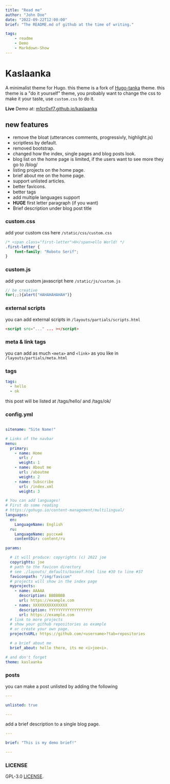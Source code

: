 ```yaml
---
title: "Read me"
author: "John Doe"
date: "2022-09-22T12:00:00"
brief: "The README.md of github at the time of writing."

tags:
    - readme
    - Demo
    - Markdown-Show
---
```



# Kaslaanka

A minimalist theme for Hugo.
this theme is a fork of [Hugo-tanka](https://github.com/nanxstats/hugo-tanka) theme.
this theme is a "do it yourself" theme, you probably want to change the css to make it your taste,
use `custom.css` to do it.

__**Live**__ Demo at: [m1cr0xf7.github.io/kaslaanka](https://m1cr0xf7.github.io/kaslaanka/)

## new features

- remove the bloat (utterances comments, progressivly, highlight.js)
- scriptless by default.
- removed bootstrap.
- changed how the index, single pages and blog posts look.
- blog list on the home page is limited, if the users want to see more they go to /blog/
- listing projects on the home page.
- brief about me on the home page.
- support unlisted articles.
- better favicons.
- better tags
- add multiple languages support
- **HUGE** first letter paragraph (if you want)
- Brief description under blog post title

### custom.css

add your custom css here `/static/css/custom.css`

```css
/* <span class="first-letter">H</span>ello World! */
.first-letter {
	font-family: "Roboto Serif";
}
```

### custom.js
add your custom javascript here `/static/js/custom.js`

```js
// be creative
for(;;){alert("HAHAHAHAHAH")}
```

### external scripts
you can add external scripts in `/layouts/partials/scripts.html`

```html
<script src="..." ... ></script>
```

### meta & link tags
you can add as much `<meta>` and `<link>` as you like in `/layouts/partials/meta.html`

### tags

```yaml
tags:
  - hello
  - ok
```

this post will be listed at /tags/hello/ and /tags/ok/

### config.yml
```yaml

sitename: "Site Name!"

# Links of the navbar
menu:
  primary:
    - name: Home
      url: /
      weight: 1
    - name: About me
      url: /aboutme
      weight: 2
    - name: Subscribe
      url: /index.xml
      weight: 3

# You can add languages!
# First do some reading
# https://gohugo.io/content-management/multilingual/
languages:
  en:
    LanguageName: English
  ru:
    LanguageName: русский
    contentDir: content/ru

params:

  # it will produce: copyrights (c) 2022 joe
  copyrights: joe
  # path to the favicon directory
  # see ./layouts/_defaults/baseof.html line #30 to line #37
  faviconpath: "/img/favicon"
  # projects will show in the index page
  myprojects:
    - name: AAAAA
      description: BBBBBBB
      url: https://example.com
    - name: XXXXXXXXXXXXXXX
      description: YYYYYYYYYYYYYYYYYYY
      url: https://example.com
  # link to more projects
  # show your github repositories as example
  # or create your own page.
  projectsURL: https://github.com/<username>?tab=repositories

  # a brief about me
  brief_about: hello there, its me <i>joe<i>.

# and don't forget
theme: kaslaanka
```

### posts

you can make a post unlisted by adding the following

```yaml
---

unlisted: true

---
```

add a brief description to a single blog page.

```yaml
---

brief: "This is my demo brief!"

---
```

### LICENSE
GPL-3.0 [LICENSE](./LICENSE).

